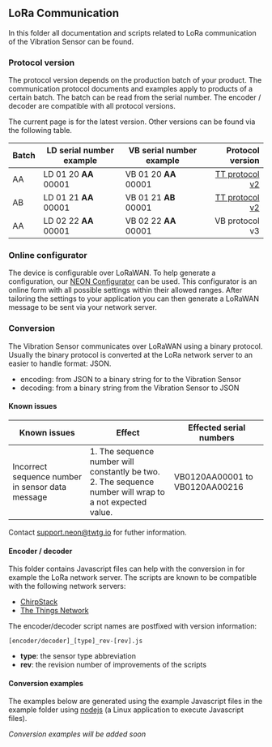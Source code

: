 ## LoRa Communication

In this folder all documentation and scripts related to LoRa communication of the Vibration Sensor can be found.

### Protocol version

The protocol version depends on the production batch of your product. The communication protocol documents and examples apply to products of a certain batch. The batch can be read from the serial number. The encoder / decoder are compatible with all protocol versions.

The current page is for the latest version. Other versions can be found via the following table.

| Batch  | LD serial number example  | VB serial number example  | Protocol version  |
|---|---|---|---:|
| AA  | LD 01 20 **AA** 00001 | VB 01 20 **AA** 00001 | [TT protocol v2](legacy/protocol_v2) |
| AB  | LD 01 21 **AA** 00001 | VB 01 21 **AB** 00001 | [TT protocol v2](legacy/protocol_v2) |
| AA  | LD 02 22 **AA** 00001 | VB 02 22 **AA** 00001 | VB protocol v3 |

### Online configurator

The device is configurable over LoRaWAN. To help generate a configuration, our [NEON Configurator](https://neon-configurator.twtg.io/neon/vb/v3/) can be used. This configurator is an online form with all possible settings within their allowed ranges. After tailoring the settings to your application you can then generate a LoRaWAN message to be sent via your network server.

### Conversion

The Vibration Sensor communicates over LoRaWAN using a binary protocol. Usually the binary protocol is converted at the LoRa network server to an easier to handle format: JSON.

- encoding: from JSON to a binary string for to the Vibration Sensor
- decoding: from a binary string from the Vibration Sensor to JSON

#### Known issues
| Known issues  | Effect    | Effected serial numbers   |
|-              |-          |-                          |
| Incorrect sequence number in sensor data message | 1. The sequence number will constantly be two.<br /> 2. The sequence number will wrap to a not expected value. | VB0120AA00001 to VB0120AA00216 |

Contact support.neon@twtg.io for futher information.

#### Encoder / decoder

This folder contains Javascript files can help with the conversion in for example the LoRa network server. The scripts are known to be compatible with the following network servers:

- [ChirpStack](https://www.chirpstack.io/)
- [The Things Network](https://www.thethingsnetwork.org/)


The encoder/decoder script names are postfixed with version information: 

	[encoder/decoder]_[type]_rev-[rev].js

- **type**: the sensor type abbreviation
- **rev**: the revision number of improvements of the scripts

#### Conversion examples

The examples below are generated using the example Javascript files in the example folder using [nodejs](https://nodejs.org/) (a Linux application to execute Javascript files).

*Conversion examples will be added soon*